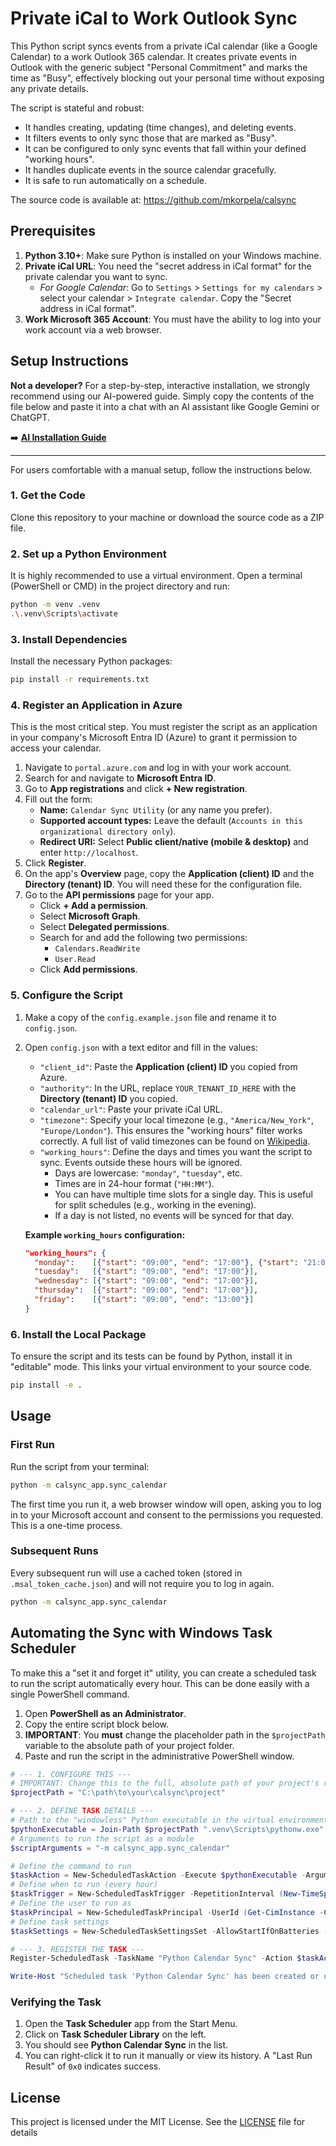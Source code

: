 # Private iCal to Work Outlook Sync

This Python script syncs events from a private iCal calendar (like a Google Calendar) to a work Outlook 365 calendar. It creates private events in Outlook with the generic subject "Personal Commitment" and marks the time as "Busy", effectively blocking out your personal time without exposing any private details.

The script is stateful and robust:
- It handles creating, updating (time changes), and deleting events.
- It filters events to only sync those that are marked as "Busy".
- It can be configured to only sync events that fall within your defined "working hours".
- It handles duplicate events in the source calendar gracefully.
- It is safe to run automatically on a schedule.

The source code is available at: https://github.com/mkorpela/calsync

## Prerequisites

1.  **Python 3.10+**: Make sure Python is installed on your Windows machine.
2.  **Private iCal URL**: You need the "secret address in iCal format" for the private calendar you want to sync.
    -   *For Google Calendar*: Go to `Settings` > `Settings for my calendars` > select your calendar > `Integrate calendar`. Copy the "Secret address in iCal format".
3.  **Work Microsoft 365 Account**: You must have the ability to log into your work account via a web browser.

## Setup Instructions

**Not a developer?** For a step-by-step, interactive installation, we strongly recommend using our AI-powered guide. Simply copy the contents of the file below and paste it into a chat with an AI assistant like Google Gemini or ChatGPT.

➡️ **[AI Installation Guide](./AI_INSTALL_GUIDE.md)**

---

For users comfortable with a manual setup, follow the instructions below.

### 1. Get the Code
Clone this repository to your machine or download the source code as a ZIP file.

### 2. Set up a Python Environment
It is highly recommended to use a virtual environment. Open a terminal (PowerShell or CMD) in the project directory and run:
```bash
python -m venv .venv
.\.venv\Scripts\activate
```

### 3. Install Dependencies
Install the necessary Python packages:
```bash
pip install -r requirements.txt
```

### 4. Register an Application in Azure
This is the most critical step. You must register the script as an application in your company's Microsoft Entra ID (Azure) to grant it permission to access your calendar.

1.  Navigate to `portal.azure.com` and log in with your work account.
2.  Search for and navigate to **Microsoft Entra ID**.
3.  Go to **App registrations** and click **+ New registration**.
4.  Fill out the form:
    -   **Name:** `Calendar Sync Utility` (or any name you prefer).
    -   **Supported account types:** Leave the default (`Accounts in this organizational directory only`).
    -   **Redirect URI:** Select **Public client/native (mobile & desktop)** and enter `http://localhost`.
5.  Click **Register**.
6.  On the app's **Overview** page, copy the **Application (client) ID** and the **Directory (tenant) ID**. You will need these for the configuration file.
7.  Go to the **API permissions** page for your app.
    -   Click **+ Add a permission**.
    -   Select **Microsoft Graph**.
    -   Select **Delegated permissions**.
    -   Search for and add the following two permissions:
        -   `Calendars.ReadWrite`
        -   `User.Read`
    -   Click **Add permissions**.

### 5. Configure the Script
1.  Make a copy of the `config.example.json` file and rename it to `config.json`.
2.  Open `config.json` with a text editor and fill in the values:
    -   `"client_id"`: Paste the **Application (client) ID** you copied from Azure.
    -   `"authority"`: In the URL, replace `YOUR_TENANT_ID_HERE` with the **Directory (tenant) ID** you copied.
    -   `"calendar_url"`: Paste your private iCal URL.
    -   `"timezone"`: Specify your local timezone (e.g., `"America/New_York"`, `"Europe/London"`). This ensures the "working hours" filter works correctly. A full list of valid timezones can be found on [Wikipedia](https://en.wikipedia.org/wiki/List_of_tz_database_time_zones).
    -   `"working_hours"`: Define the days and times you want the script to sync. Events outside these hours will be ignored.
        -   Days are lowercase: `"monday"`, `"tuesday"`, etc.
        -   Times are in 24-hour format (`"HH:MM"`).
        -   You can have multiple time slots for a single day. This is useful for split schedules (e.g., working in the evening).
        -   If a day is not listed, no events will be synced for that day.

    **Example `working_hours` configuration:**
    ```json
    "working_hours": {
      "monday":    [{"start": "09:00", "end": "17:00"}, {"start": "21:00", "end": "23:00"}],
      "tuesday":   [{"start": "09:00", "end": "17:00"}],
      "wednesday": [{"start": "09:00", "end": "17:00"}],
      "thursday":  [{"start": "09:00", "end": "17:00"}],
      "friday":    [{"start": "09:00", "end": "13:00"}]
    }
    ```

### 6. Install the Local Package
To ensure the script and its tests can be found by Python, install it in "editable" mode. This links your virtual environment to your source code.
```bash
pip install -e .
```

## Usage

### First Run
Run the script from your terminal:
```bash
python -m calsync_app.sync_calendar
```
The first time you run it, a web browser window will open, asking you to log in to your Microsoft account and consent to the permissions you requested. This is a one-time process.

### Subsequent Runs
Every subsequent run will use a cached token (stored in `.msal_token_cache.json`) and will not require you to log in again.
```bash
python -m calsync_app.sync_calendar
```

## Automating the Sync with Windows Task Scheduler

To make this a "set it and forget it" utility, you can create a scheduled task to run the script automatically every hour. This can be done easily with a single PowerShell command.

1.  Open **PowerShell as an Administrator**.
2.  Copy the entire script block below.
3.  **IMPORTANT**: You **must** change the placeholder path in the `$projectPath` variable to the absolute path of your project folder.
4.  Paste and run the script in the administrative PowerShell window.

```powershell
# --- 1. CONFIGURE THIS ---
# IMPORTANT: Change this to the full, absolute path of your project's root directory.
$projectPath = "C:\path\to\your\calsync\project"

# --- 2. DEFINE TASK DETAILS ---
# Path to the "windowless" Python executable in the virtual environment
$pythonExecutable = Join-Path $projectPath ".venv\Scripts\pythonw.exe"
# Arguments to run the script as a module
$scriptArguments = "-m calsync_app.sync_calendar"

# Define the command to run
$taskAction = New-ScheduledTaskAction -Execute $pythonExecutable -Argument $scriptArguments -WorkingDirectory $projectPath
# Define when to run (every hour)
$taskTrigger = New-ScheduledTaskTrigger -RepetitionInterval (New-TimeSpan -Hours 1) -Once -At (Get-Date)
# Define the user to run as
$taskPrincipal = New-ScheduledTaskPrincipal -UserId (Get-CimInstance -ClassName Win32_ComputerSystem).Username -LogonType Interactive
# Define task settings
$taskSettings = New-ScheduledTaskSettingsSet -AllowStartIfOnBatteries -DontStopIfGoingOnBatteries

# --- 3. REGISTER THE TASK ---
Register-ScheduledTask -TaskName "Python Calendar Sync" -Action $taskAction -Trigger $taskTrigger -Principal $taskPrincipal -Settings $taskSettings -Description "Syncs private iCal calendar to work Outlook calendar." -Force

Write-Host "Scheduled task 'Python Calendar Sync' has been created or updated successfully."
```

### Verifying the Task
1.  Open the **Task Scheduler** app from the Start Menu.
2.  Click on **Task Scheduler Library** on the left.
3.  You should see **Python Calendar Sync** in the list.
4.  You can right-click it to run it manually or view its history. A "Last Run Result" of `0x0` indicates success.

## License

This project is licensed under the MIT License. See the [LICENSE](./LICENSE) file for details
